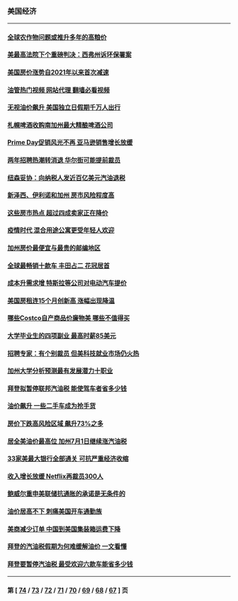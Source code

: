 ### 美国经济
---
#### [全球农作物问题或推升多年的高粮价](../../pages/ncid1078158/n13769592.md?06291645) 
#### [美最高法院下个重磅判决：西弗州诉环保署案](../../pages/ncid1078158/n13769362.md?06291645) 
#### [美国房价涨势自2021年以来首次减速](../../pages/ncid1078158/n13769511.md?06291645) 
#### [油管热门视频 网站代理 翻墙必看视频](http://209.222.30.114:81/youtube.html?06291645)
#### [无视油价飙升 美国独立日假期千万人出行](../../pages/ncid1078158/n13769490.md?06291645) 
#### [札幌啤酒收购南加州最大精酿啤酒公司](../../pages/ncid1078158/n13768291.md?06291645) 
#### [Prime Day促销风光不再 亚马逊销售增长放缓](../../pages/ncid1078158/n13768791.md?06291645) 
#### [两年招聘热潮转消退 华尔街可能提前裁员](../../pages/ncid1078158/n13768737.md?06291645) 
#### [纽森妥协：向纳税人发近百亿美元汽油退税](../../pages/ncid1078158/n13768765.md?06291645) 
#### [新泽西、伊利诺和加州 房市风险程度高](../../pages/ncid1078158/n13768427.md?06291645) 
#### [这些房市热点 超过四成卖家正在降价](../../pages/ncid1078158/n13768265.md?06291645) 
#### [疫情时代 混合用途公寓更受年轻人欢迎](../../pages/ncid1078158/n13768248.md?06291645) 
#### [加州房价最便宜与最贵的邮编地区](../../pages/ncid1078158/n13768067.md?06291645) 
#### [全球最畅销十款车 丰田占二 花冠居首](../../pages/ncid1078158/n13763164.md?06291645) 
#### [成本升需求增 特斯拉等公司对电动汽车提价](../../pages/ncid1078158/n13767981.md?06291645) 
#### [美国房租连15个月创新高 涨幅出现降温](../../pages/ncid1078158/n13767865.md?06291645) 
#### [哪些Costco自产商品价廉物美 哪些不值得买](../../pages/ncid1078158/n13766373.md?06291645) 
#### [大学毕业生的四项副业 最高时薪85美元](../../pages/ncid1078158/n13766337.md?06291645) 
#### [招聘专家：有个别裁员 但美科技就业市场仍火热](../../pages/ncid1078158/n13767465.md?06291645) 
#### [加州大学分析预测最有发展潜力十职业](../../pages/ncid1078158/n13767449.md?06291645) 
#### [拜登拟暂停联邦汽油税 能使驾车者省多少钱](../../pages/ncid1078158/n13767462.md?06291645) 
#### [油价飙升 一些二手车成为抢手货](../../pages/ncid1078158/n13767356.md?06291645) 
#### [房价下跌高风险区域 飙升73%之多](../../pages/ncid1078158/n13767157.md?06291645) 
#### [居全美油价最高位 加州7月1日继续涨汽油税](../../pages/ncid1078158/n13767067.md?06291645) 
#### [33家美最大银行全部通关 可抗严重经济收缩](../../pages/ncid1078158/n13766719.md?06291645) 
#### [收入增长放缓 Netflix再裁员300人](../../pages/ncid1078158/n13766507.md?06291645) 
#### [鲍威尔重申美联储抗通胀的承诺是无条件的](../../pages/ncid1078158/n13766164.md?06291645) 
#### [油价居高不下 刺痛美国开车通勤族](../../pages/ncid1078158/n13766025.md?06291645) 
#### [美商减少订单 中国到美国集装箱运费下降](../../pages/ncid1078158/n13765508.md?06291645) 
#### [拜登的汽油税假期为何难缓解油价 一文看懂](../../pages/ncid1078158/n13765513.md?06291645) 
#### [拜登要暂停汽油税 最受欢迎六款车能省多少钱](../../pages/ncid1078158/n13765362.md?06291645) 

---
#### 第 [ [74](./74.md?06291645) / [73](./73.md?06291645) / [72](./72.md?06291645) / [71](./71.md?06291645) / [70](./70.md?06291645) / [69](./69.md?06291645) / [68](./68.md?06291645) / [67](./67.md?06291645) ] 页
